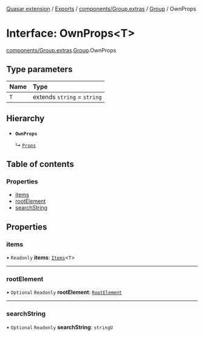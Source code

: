 [Quasar extension](../index.md) / [Exports](../modules.md) / [components/Group.extras](../modules/components_Group_extras.md) / [Group](../modules/components_Group_extras.Group.md) / OwnProps

# Interface: OwnProps<T\>

[components/Group.extras](../modules/components_Group_extras.md).[Group](../modules/components_Group_extras.Group.md).OwnProps

## Type parameters

| Name | Type |
| :------ | :------ |
| `T` | extends `string` = `string` |

## Hierarchy

- **`OwnProps`**

  ↳ [`Props`](components_Group_extras.Group.Props.md)

## Table of contents

### Properties

- [items](components_Group_extras.Group.OwnProps.md#items)
- [rootElement](components_Group_extras.Group.OwnProps.md#rootelement)
- [searchString](components_Group_extras.Group.OwnProps.md#searchstring)

## Properties

### items

• `Readonly` **items**: [`Items`](../modules/components_Group_extras.Group.md#items)<`T`\>

___

### rootElement

• `Optional` `Readonly` **rootElement**: [`RootElement`](../modules/components_Group_extras.Group.md#rootelement)

___

### searchString

• `Optional` `Readonly` **searchString**: `stringU`
